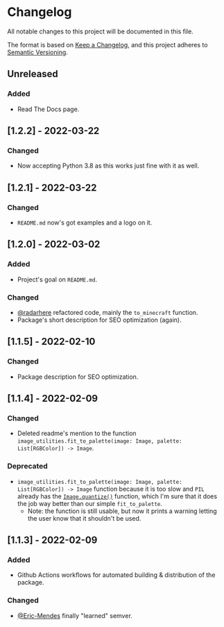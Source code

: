 # Changelog
All notable changes to this project will be documented in this file.

The format is based on [Keep a Changelog](https://keepachangelog.com/en/1.0.0/),
and this project adheres to [Semantic Versioning](https://semver.org/spec/v2.0.0.html).

## Unreleased
### Added
- Read The Docs page.

## [1.2.2] - 2022-03-22
### Changed
- Now accepting Python 3.8 as this works just fine with it as well.

## [1.2.1] - 2022-03-22
### Changed
- `README.md` now's got examples and a logo on it.

## [1.2.0] - 2022-03-02
### Added
- Project's goal on `README.md`.

### Changed
- [@radarhere](https://github.com/radarhere) refactored code, mainly the `to_minecraft` function.
- Package's short description for SEO optimization (again).

## [1.1.5] - 2022-02-10
### Changed
- Package description for SEO optimization.

## [1.1.4] - 2022-02-09
### Changed
- Deleted readme's mention to the function `image_utilities.fit_to_palette(image: Image, palette: List[RGBColor]) -> Image`.

### Deprecated
- `image_utilities.fit_to_palette(image: Image, palette: List[RGBColor]) -> Image` function because it is too slow and `PIL` already has the [`Image.quantize()`](https://pillow.readthedocs.io/en/stable/reference/Image.html#PIL.Image.Image.quantize) function, which I'm sure that it does the job way better than our simple `fit_to_palette`.
    - Note: the function is still usable, but now it prints a warning letting the user know that it shouldn't be used.

## [1.1.3] - 2022-02-09
### Added
- Github Actions workflows for automated building & distribution of the package.

### Changed
- [@Eric-Mendes](https://github.com/Eric-Mendes) finally "learned" semver.
